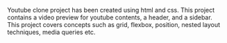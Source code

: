 Youtube clone project has been created using html and css.
This project contains a video preview for youtube contents, a header, and a sidebar.
This project covers concepts such as grid, flexbox, position, nested layout techniques, media queries etc.

